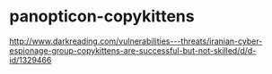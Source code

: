 # panopticon-copykittens

http://www.darkreading.com/vulnerabilities---threats/iranian-cyber-espionage-group-copykittens-are-successful-but-not-skilled/d/d-id/1329466
